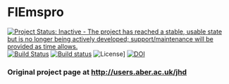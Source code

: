 
# FIEmspro 
[![Project Status: Inactive - The project has reached a stable, usable state but is no longer being actively developed; support/maintenance will be provided as time allows.](http://www.repostatus.org/badges/0.1.0/inactive.svg)](http://www.repostatus.org/#inactive) [![Build Status](https://travis-ci.org/wilsontom/FIEmspro.svg?branch=master)](https://travis-ci.org/wilsontom/FIEmspro) [![Build status](https://ci.appveyor.com/api/projects/status/3inyx9ob77cnx5u3/branch/master?svg=true)](https://ci.appveyor.com/project/wilsontom/fiemspro/branch/master) 
![License](https://img.shields.io/badge/license-GNU%20GPL%20v2.0-blue.svg "GNU GPL v2.0")]
[![DOI](https://zenodo.org/badge/18139/wilsontom/FIEmspro.svg)](https://zenodo.org/badge/latestdoi/18139/wilsontom/FIEmspro)

### Original project page at http://users.aber.ac.uk/jhd

